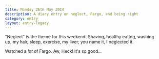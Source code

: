 ```yaml
---
title: Monday 26th May 2014
description: A diary entry on neglect, Fargo, and being right
category: entry
layout: entry-legacy
---
```


"Neglect" is the theme for this weekend. Shaving, healthy eating, washing up, my hair, sleep, exercise, my liver; you name it, I neglected it.

Watched a *lot* of Fargo. Aw, Heck! It's so good&hellip;